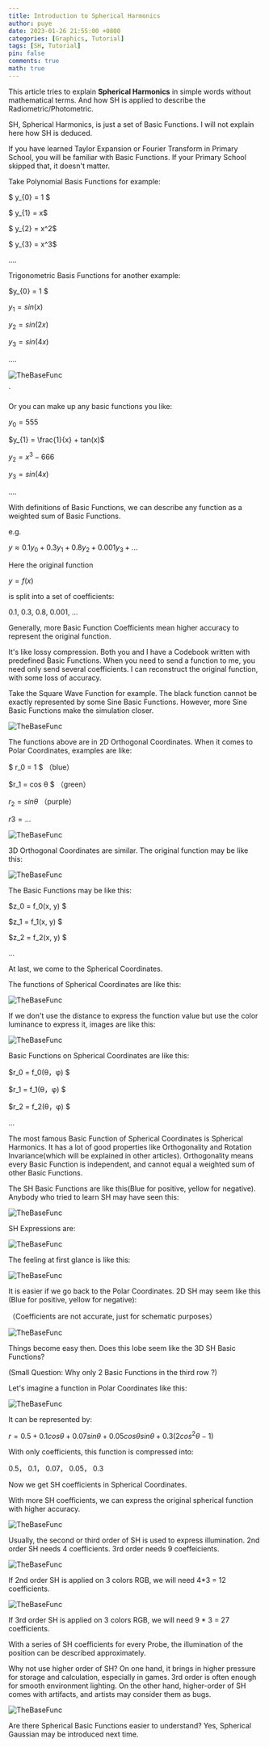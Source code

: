 ```yaml
---
title: Introduction to Spherical Harmonics
author: puye
date: 2023-01-26 21:55:00 +0800
categories: [Graphics, Tutorial]
tags: [SH, Tutorial]
pin: false
comments: true
math: true
---
```


This article tries to explain **Spherical Harmonics** in simple words without mathematical terms. And how SH is applied to describe the Radiometric/Photometric.

SH, Spherical Harmonics, is just a set of Basic Functions. I will not explain here how SH is deduced.

If you have learned Taylor Expansion or Fourier Transform in Primary School, you will be familiar with Basic Functions. If your Primary School skipped that, it doesn't matter.

Take Polynomial Basis Functions for example:

$ y_{0} = 1 $

$ y_{1} = x$

$ y_{2} = x^2$

$ y_{3} = x^3$

....

Trigonometric Basis Functions for another example:

$y_{0} = 1 $

$y_{1} = sin(x)$

$y_{2} = sin(2x)$

$y_{3} = sin(4x)$

....

![TheBaseFunc](https://pic1.zhimg.com/v2-ab9c4891e80f3ac3f68713e74e16fde4_r.jpg)


`

Or you can make up any basic functions you like:

$y_{0} = 555$

$y_{1} = \frac{1}{x} + tan(x)$

$y_{2} = x^3 - 666$

$y_{3} = sin(4x)$

....

With definitions of Basic Functions, we can describe any function as a weighted sum of Basic Functions.

e.g.

$y \approx 0.1 y_0 + 0.3 y_1 + 0.8 y_2 + 0.001 y_3+...$

Here the original function

$y = f(x)$

is split into a set of coefficients:

0.1, 0.3, 0.8, 0.001, ...

Generally, more Basic Function Coefficients mean higher accuracy to represent the original function.

It's like lossy compression. Both you and I have a Codebook written with predefined Basic Functions. When you need to send a function to me, you need only send several coefficients. I can reconstruct the original function, with some loss of accuracy.

Take the Square Wave Function for example. The black function cannot be exactly represented by some Sine Basic Functions. However, more Sine Basic Functions make the simulation closer.

![TheBaseFunc](https://pic2.zhimg.com/v2-87770114c85764fece35bfb23e2c00b5_r.jpg)

The functions above are in 2D Orthogonal Coordinates. When it comes to Polar Coordinates, examples are like:


$ r_0 = 1 $ （blue）

$r_1 = cos θ $ （green）

$r_2 = sin θ$ （purple）

$r3 = ...$

![TheBaseFunc](https://pic2.zhimg.com/v2-9c39b11a8583211922f25dab5720f3c9_r.jpg)

3D Orthogonal Coordinates are similar. The original function may be like this:

![TheBaseFunc](https://pic1.zhimg.com/v2-9af6a90dc9574af5b23adc4c005d59b4_r.jpg)

The Basic Functions may be like this:

$z_0 = f_0(x, y) $

$z_1 = f_1(x, y) $

$z_2 = f_2(x, y) $

...

At last, we come to the Spherical Coordinates.

The functions of Spherical Coordinates are like this:

![TheBaseFunc](https://pic4.zhimg.com/v2-17b532bdb46a0d30b9eaf0e45f2df733_b.jpg)


If we don't use the distance to express the function value but use the color luminance to express it, images are like this:

![TheBaseFunc](https://pic1.zhimg.com/v2-663f3ac6abb50526a2019acb0c1b28b0_r.jpg)

Basic Functions on Spherical Coordinates are like this:

$r_0 = f_0(θ，φ) $

$r_1 = f_1(θ，φ) $

$r_2 = f_2(θ，φ) $

...

The most famous Basic Function of Spherical Coordinates is Spherical Harmonics. It has a lot of good properties like Orthogonality and Rotation Invariance(which will be explained in other articles). Orthogonality means every Basic Function is independent, and cannot equal a weighted sum of other Basic Functions.

The SH Basic Functions are like this(Blue for positive, yellow for negative). Anybody who tried to learn SH may have seen this:


![TheBaseFunc](https://pic3.zhimg.com/v2-1ea9c5bac926b47e7410a4a73a91070a_r.jpg)


SH Expressions are:

![TheBaseFunc](https://pic1.zhimg.com/v2-096dacfb295b80bd42ccab4e07512c3c_b.jpg)


The feeling at first glance is like this:

![TheBaseFunc](https://pic3.zhimg.com/v2-6540b01fe06220d21a78870a89a46e06_b.jpg)

It is easier if we go back to the Polar Coordinates. 2D SH may seem like this (Blue for positive, yellow for negative):

（Coefficients are not accurate, just for schematic purposes）

![TheBaseFunc](https://pic3.zhimg.com/v2-a23b03aaed71ad57e133211ef4d19afe_r.jpg)

Things become easy then. Does this lobe seem like the 3D SH Basic Functions?

(Small Question: Why only 2 Basic Functions in the third row ?)

Let's imagine a function in Polar Coordinates like this:

![TheBaseFunc](https://pic4.zhimg.com/v2-2942f917515e32af8d65d75ea85cc27b_r.jpg)

It can be represented by:

$r = 0.5 + 0.1 cos θ + 0.07 sin θ + 0.05 cos θ sin θ + 0.3(2cos^2θ - 1)$

With only coefficients, this function is compressed into:

0.5， 0.1， 0.07， 0.05， 0.3

Now we get SH coefficients in Spherical Coordinates.

With more SH coefficients, we can express the original spherical function with higher accuracy.

![TheBaseFunc](https://pic2.zhimg.com/v2-447fa3cffce97c4d95fd924c3e4ce5b9_r.jpg)

Usually, the second or third order of SH is used to express illumination. 2nd order SH needs 4 coefficients. 3rd order needs 9 coeffeicients.

![TheBaseFunc](https://pic4.zhimg.com/v2-411c4a303d19cd6ce40427c044f21817_b.jpg)

If 2nd order SH is applied on 3 colors RGB, we will need 4*3 = 12 coefficients.

![TheBaseFunc](https://pic3.zhimg.com/v2-288c6cb3e93e89bc4084945d3ae2225a_r.jpg)

If 3rd order SH is applied on 3 colors RGB, we will need 9 * 3 = 27 coefficients.

With a series of SH coefficients for every Probe, the illumination of the position can be described approximately.

Why not use higher order of SH? On one hand, it brings in higher pressure for storage and calculation, especially in games. 3rd order is often enough for smooth environment lighting. On the other hand, higher-order of SH comes with artifacts, and artists may consider them as bugs.


![TheBaseFunc](https://pic4.zhimg.com/v2-70396fd2f0a9c3d2842a0c1dae9bfadf_r.jpg)

Are there Spherical Basic Functions easier to understand? Yes, Spherical Gaussian may be introduced next time.

